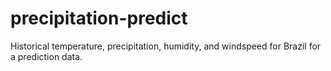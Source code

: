 # precipitation-predict
Historical temperature, precipitation, humidity, and windspeed for Brazil for a prediction data.
